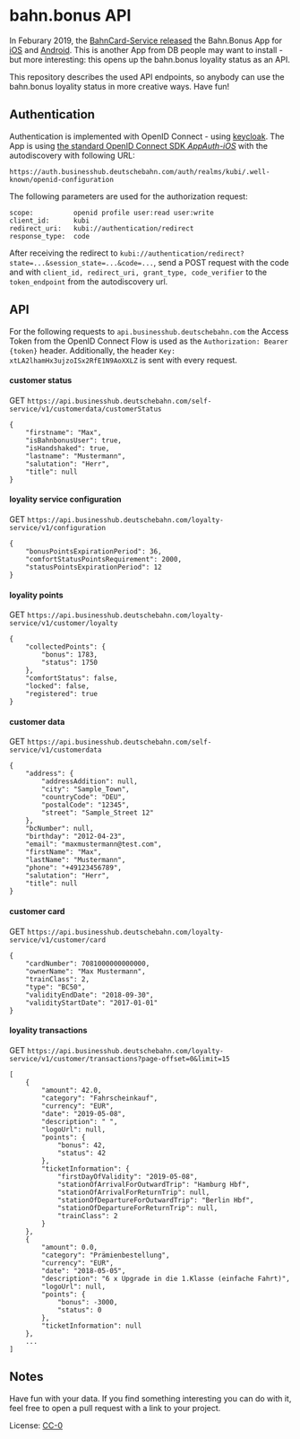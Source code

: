 bahn.bonus API
==============

In Feburary 2019, the [BahnCard-Service released](https://www.bahn.de/p/view/service/mobile/bahnbonus-app.shtml) the Bahn.Bonus App for [iOS](https://itunes.apple.com/de/app/bahnbonus/id1436948507) and [Android](https://play.google.com/store/apps/details?id=com.deutschebahn.bahnbonus). This is another App from DB people may want to install - but more interesting: this opens up the bahn.bonus loyality status as an API.

This repository describes the used API endpoints, so anybody can use the bahn.bonus loyality status in more creative ways. Have fun!


Authentication
--------------

Authentication is implemented with OpenID Connect - using [keycloak](https://keycloak.org). The App is using [the standard OpenID Connect SDK _AppAuth-iOS_](https://github.com/openid/AppAuth-iOS) with the autodiscovery with following URL:

```
https://auth.businesshub.deutschebahn.com/auth/realms/kubi/.well-known/openid-configuration
```

The following parameters are used for the authorization request:

```
scope:          openid profile user:read user:write
client_id:      kubi
redirect_uri:   kubi://authentication/redirect
response_type:	code
```

After receiving the redirect to `kubi://authentication/redirect?state=...&session_state=...&code=...`, send a POST request with the code and with `client_id, redirect_uri, grant_type, code_verifier` to the `token_endpoint` from the autodiscovery url.

API
---

For the following requests to `api.businesshub.deutschebahn.com` the Access Token from the OpenID Connect Flow is used as the `Authorization: Bearer {token}` header. Additionally, the header `Key: xtLA2lhamHx3ujzoISx2RfE1N9AoXXLZ` is sent with every request.


#### customer status
GET `https://api.businesshub.deutschebahn.com/self-service/v1/customerdata/customerStatus`
```
{
    "firstname": "Max",
    "isBahnbonusUser": true,
    "isHandshaked": true,
    "lastname": "Mustermann",
    "salutation": "Herr",
    "title": null
}
```

#### loyality service configuration
GET `https://api.businesshub.deutschebahn.com/loyalty-service/v1/configuration`
```
{
    "bonusPointsExpirationPeriod": 36,
    "comfortStatusPointsRequirement": 2000,
    "statusPointsExpirationPeriod": 12
}
```

#### loyality points
GET `https://api.businesshub.deutschebahn.com/loyalty-service/v1/customer/loyalty`
```
{
    "collectedPoints": {
        "bonus": 1783,
        "status": 1750
    },
    "comfortStatus": false,
    "locked": false,
    "registered": true
}
```

#### customer data
GET `https://api.businesshub.deutschebahn.com/self-service/v1/customerdata`
```
{
    "address": {
        "addressAddition": null,
        "city": "Sample_Town",
        "countryCode": "DEU",
        "postalCode": "12345",
        "street": "Sample_Street 12"
    },
    "bcNumber": null,
    "birthday": "2012-04-23",
    "email": "maxmustermann@test.com",
    "firstName": "Max",
    "lastName": "Mustermann",
    "phone": "+49123456789",
    "salutation": "Herr",
    "title": null
}
```

#### customer card
GET `https://api.businesshub.deutschebahn.com/loyalty-service/v1/customer/card`
```
{
    "cardNumber": 7081000000000000,
    "ownerName": "Max Mustermann",
    "trainClass": 2,
    "type": "BC50",
    "validityEndDate": "2018-09-30",
    "validityStartDate": "2017-01-01"
}
```

#### loyality transactions
GET `https://api.businesshub.deutschebahn.com/loyalty-service/v1/customer/transactions?page-offset=0&limit=15`

```
[
    {
        "amount": 42.0,
        "category": "Fahrscheinkauf",
        "currency": "EUR",
        "date": "2019-05-08",
        "description": " ",
        "logoUrl": null,
        "points": {
            "bonus": 42,
            "status": 42
        },
        "ticketInformation": {
            "firstDayOfValidity": "2019-05-08",
            "stationOfArrivalForOutwardTrip": "Hamburg Hbf",
            "stationOfArrivalForReturnTrip": null,
            "stationOfDepartureForOutwardTrip": "Berlin Hbf",
            "stationOfDepartureForReturnTrip": null,
            "trainClass": 2
        }
    },
    {
        "amount": 0.0,
        "category": "Prämienbestellung",
        "currency": "EUR",
        "date": "2018-05-05",
        "description": "6 x Upgrade in die 1.Klasse (einfache Fahrt)",
        "logoUrl": null,
        "points": {
            "bonus": -3000,
            "status": 0
        },
        "ticketInformation": null
    },
    ...
]
```

Notes
-----
Have fun with your data. If you find something interesting you can do with it, feel free to open a pull request with a link to your project.

License: [CC-0](https://creativecommons.org/publicdomain/zero/1.0/deed)
